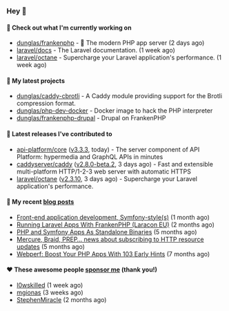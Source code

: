 ### Hey 👋

#### 👷 Check out what I'm currently working on

- [dunglas/frankenphp](https://github.com/dunglas/frankenphp) - 🧟 The modern PHP app server (2 days ago)
- [laravel/docs](https://github.com/laravel/docs) - The Laravel documentation. (1 week ago)
- [laravel/octane](https://github.com/laravel/octane) - Supercharge your Laravel application&#39;s performance. (1 week ago)

#### 🌱 My latest projects

- [dunglas/caddy-cbrotli](https://github.com/dunglas/caddy-cbrotli) - A Caddy module providing support for the Brotli compression format.
- [dunglas/php-dev-docker](https://github.com/dunglas/php-dev-docker) - Docker image to hack the PHP interpreter
- [dunglas/frankenphp-drupal](https://github.com/dunglas/frankenphp-drupal) - Drupal on FrankenPHP

#### 🔭 Latest releases I've contributed to

- [api-platform/core](https://github.com/api-platform/core) ([v3.3.3](https://github.com/api-platform/core/releases/tag/v3.3.3), today) - The server component of API Platform: hypermedia and GraphQL APIs in minutes
- [caddyserver/caddy](https://github.com/caddyserver/caddy) ([v2.8.0-beta.2](https://github.com/caddyserver/caddy/releases/tag/v2.8.0-beta.2), 3 days ago) - Fast and extensible multi-platform HTTP/1-2-3 web server with automatic HTTPS
- [laravel/octane](https://github.com/laravel/octane) ([v2.3.10](https://github.com/laravel/octane/releases/tag/v2.3.10), 3 days ago) - Supercharge your Laravel application&#39;s performance.

#### 📜 My recent [blog posts](https://dunglas.fr)

- [Front-end application development, Symfony-style(s)](https://dunglas.dev/2024/04/front-end-application-development-symfony-styles/) (1 month ago)
- [Running Laravel Apps With FrankenPHP (Laracon EU)](https://dunglas.dev/2024/02/running-laravel-apps-with-frankenphp-laracon-eu/) (2 months ago)
- [PHP and Symfony Apps As Standalone Binaries](https://dunglas.dev/2023/12/php-and-symfony-apps-as-standalone-binaries/) (5 months ago)
- [Mercure, Braid, PREP… news about subscribing to HTTP resource updates](https://dunglas.dev/2023/11/mercure-braid-prep-news-about-subscribing-to-http-resource-updates/) (5 months ago)
- [Webperf: Boost Your PHP Apps With 103 Early Hints](https://dunglas.dev/2023/10/webperf-boost-your-php-apps-with-103-early-hints/) (7 months ago)

#### ❤️ These awesome people [sponsor me](https://github.com/sponsors/dunglas) (thank you!)

- [l0wskilled](https://github.com/l0wskilled) (1 week ago)
- [mgionas](https://github.com/mgionas) (3 weeks ago)
- [StephenMiracle](https://github.com/StephenMiracle) (2 months ago)
